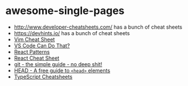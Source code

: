 # awesome-single-pages

* http://www.developer-cheatsheets.com/ has a bunch of cheat sheets
* https://devhints.io/ has a bunch of cheat sheets
* [Vim Cheat Sheet](https://vim.rtorr.com/)
* [VS Code Can Do That?](https://vscodecandothat.com/)
* [React Patterns](https://reactpatterns.com/)
* [React Cheat Sheet](https://reactcheatsheet.com/)
* [git - the simple guide - no deep shit!](https://rogerdudler.github.io/git-guide/)
* [HEAD - A free guide to `<head>` elements](https://htmlhead.dev/)
* [TypeScript Cheatsheets](https://github.com/typescript-cheatsheets)
